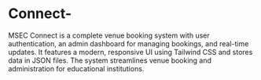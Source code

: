 # Connect-
MSEC Connect is a complete venue booking system with user authentication, an admin dashboard for managing bookings, and real-time updates. It features a modern, responsive UI using Tailwind CSS and stores data in JSON files. The system streamlines venue booking and administration for educational institutions.
